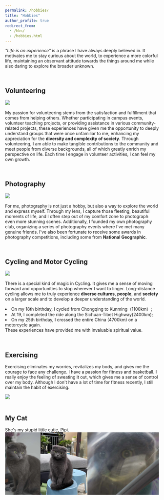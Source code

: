 ```yaml
---
permalink: /hobbies/
title: "Hobbies"
author_profile: true
redirect_from:
  - /hbs/
  - /hobbies.html
---
```


<!-- “人生是一场体验”，是我一直以来都十分相信的一句话。这激励着我对世界始终充满好奇，体验更多彩的人生，既保持对身边事物的观察也勇于去探索更广阔的未至之境。 -->

<p><span style="font-style: italic;">"Life is an experience" </span>is a phrase I have always deeply believed in. It motivates me to stay curious about the world, to experience a more colorful life, maintaining an observant attitude towards the things around me while also daring to explore the broader unknown.</p>

<br>
<div> <!-- Volunteering -->
  <h2 class="archive__item-title" itemprop="headline">Volunteering</h2>
  <img src="../images/hobbies/volunteering/volunteer2.png">
  <!-- 我对志愿服务的热爱源于帮助他人带来的满足感和成就感。无论是参与校园活动、支教项目，还是在各种社区公益中提供帮助，这些经历都给我机会去深入了解一个我原本陌生的群体，让我更加理解和珍惜社会的多样性和复杂性。通过志愿服务，我不仅能够对社区做出实际贡献，还有机会结识来自不同背景的人们，这些都极大地丰富了我的人生视野。每次投身于志愿活动，我都能感受到自己的成长。-->
  <p>My passion for volunteering stems from the satisfaction and fulfillment that comes from helping others. Whether participating in campus events, volunteer teaching projects, or providing assistance in various community-related projects, these experiences have given me the opportunity to deeply understand groups that were once unfamiliar to me, enhancing my appreciation for the <strong>diversity and complexity of society</strong>. Through volunteering, I am able to make tangible contributions to the community and meet people from diverse backgrounds, all of which greatly enrich my perspective on life. Each time I engage in volunteer activities, I can feel my own growth.
  </p>
</div>

<br>
<div> <!-- Technical Art/ Interaction Engineer -->
  <h2 class="archive__item-title" itemprop="headline">Photography</h2>
  <img src="../images/hobbies/photography/photography.png">
  <!-- 摄影对我来说不仅是一种爱好，更是一种探索世界和表达自我的方式。通过镜头，我能捕捉到生活中那些短暂而美好的瞬间，也会为了拍摄到更美好的景色突破自我的安逸圈。此外，我创办了自己的摄影社团，组织了一系列摄影活动，也遇到了许多真诚的朋友。同时我也有幸获得了国家地理在内的一些摄影比赛奖项。-->
  <p>For me, photography is not just a hobby, but also a way to explore the world and express myself. Through my lens, I capture those fleeting, beautiful moments of life, and I often step out of my comfort zone to photograph even more stunning scenes. Additionally, I founded my own photography club, organizing a series of photography events where I've met many genuine friends. I've also been fortunate to receive some awards in photography competitions, including some from <strong>National Geographic</strong>.
  </p>
</div>

<br>
<div> <!-- Cycling and Motor Cycling -->
  <h2 class="archive__item-title" itemprop="headline">Cycling and Motor Cycling</h2>
  <img src="../images/hobbies/cycling/cycling2.png">
  <!-- 对我而言，骑行总有着一种特殊的魔力。它给了我一种前进的感觉和在任何我想驻足的地方停留的机会。长途骑行让我能够从更大尺度上真实地感受更加广阔、多元的文化、人群、社会。18岁生日，我从重庆骑行到了昆明，19岁完成了川藏线的骑行，25岁生日骑着摩托车再度横穿了整个中国。这些经历为我提供了宝贵的精神价值。 -->
  <p>There is a special kind of magic in Cycling. It gives me a sense of moving forward and opportunities to stop wherever I want to linger. Long-distance cycling allows me to truly experience <strong>diverse cultures</strong>, <strong>people</strong>, and <strong>society</strong> on a larger scale and to develop a deeper understanding of the world. <li>On my 18th birthday, I cycled from Chongqing to Kunming（1100km）;</li><li>At 19, I completed the ride along the Sichuan-Tibet Highway(2400km);</li><li>On my 25th birthday, I crossed the entire China (4700km) on a motorcycle again.</li>These experiences have provided me with invaluable spiritual value.
  </p>
</div>

<br>
<div> <!-- Bodybuilding -->
  <h2 class="archive__item-title" itemprop="headline">Exercising</h2>
  <!-- 运动消除了我的烦恼，使我的身体焕然一新，并给我勇气去应对任何挑战。我热爱健身、篮球。我非常喜欢挥洒汗水的感觉，那给我一种对于自己身体的掌控感。虽然我现在并没有大量的时间用于健身，但我仍然保持着运动的习惯。-->
  <p>Exercising eliminates my worries, revitalizes my body, and gives me the courage to face any challenge. I have a passion for fitness and basketball. I really enjoy the feeling of sweating it out, which gives me a sense of control over my body. Although I don't have a lot of time for fitness recently, I still maintain the habit of exercising.
  </p>
  <img src="../images/hobbies/excercising/excercising.png">
</div>

<br>
<div>
  <h2 class="archive__item-title" itemprop="headline">My Cat</h2>
  <p>She's my stupid little cutie, Pipi.
  <img src="../images/hobbies/cat/cat.png">
  </p>
</div>

